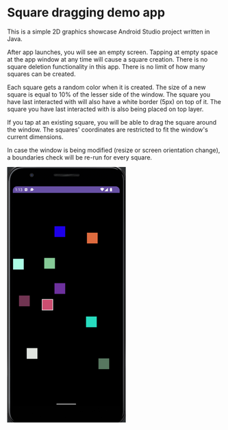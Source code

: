# Square dragging demo app

This is a simple 2D graphics showcase Android Studio project written in Java.

After app launches, you will see an empty screen. Tapping at empty space at the app window at any time will cause a square creation. There is no square deletion functionality in this app. There is no limit of how many squares can be created.

Each square gets a random color when it is created. The size of a new square is equal to 10% of the lesser side of the window. The square you have last interacted with will also have a white border (5px) on top of it. The square you have last interacted with is also being placed on top layer.

If you tap at an existing square, you will be able to drag the square around the window. The squares' coordinates are restricted to fit the window's current dimensions.

In case the window is being modified (resize or screen orientation change), a boundaries check will be re-run for every square.

![img.png](screenshots/img.png)